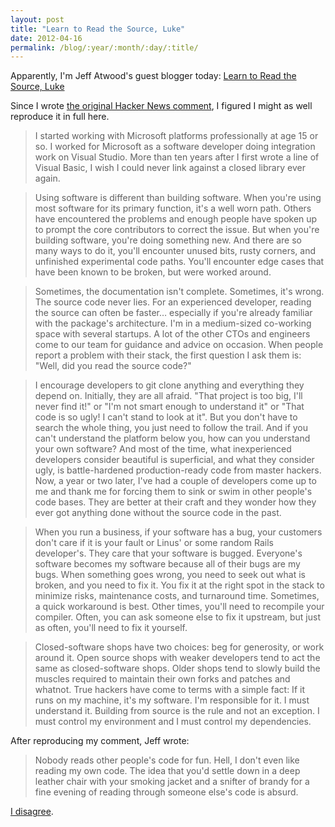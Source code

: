 ```yaml
---
layout: post
title: "Learn to Read the Source, Luke"
date: 2012-04-16
permalink: /blog/:year/:month/:day/:title/
---
```


Apparently, I'm Jeff Atwood's guest blogger today:
[Learn to Read the Source, Luke][1]

Since I wrote [the original Hacker News comment][2], I figured I might as well
reproduce it in full here.

> I started working with Microsoft platforms professionally at age 15 or so. I
> worked for Microsoft as a software developer doing integration work on Visual
> Studio. More than ten years after I first wrote a line of Visual Basic, I
> wish I could never link against a closed library ever again.

> Using software is different than building software. When you're using most
> software for its primary function, it's a well worn path. Others have
> encountered the problems and enough people have spoken up to prompt the core
> contributors to correct the issue. But when you're building software, you're
> doing something new. And there are so many ways to do it, you'll encounter
> unused bits, rusty corners, and unfinished experimental code paths. You'll
> encounter edge cases that have been known to be broken, but were worked
> around.

> Sometimes, the documentation isn't complete. Sometimes, it's wrong. The
> source code never lies. For an experienced developer, reading the source can
> often be faster… especially if you're already familiar with the package's
> architecture.  I'm in a medium-sized co-working space with several startups.
> A lot of the other CTOs and engineers come to our team for guidance and
> advice on occasion.  When people report a problem with their stack, the first
> question I ask them is: "Well, did you read the source code?"

> I encourage developers to git clone anything and everything they depend on.
> Initially, they are all afraid. "That project is too big, I'll never find
> it!" or "I'm not smart enough to understand it" or "That code is so ugly! I
> can't stand to look at it". But you don't have to search the whole thing, you
> just need to follow the trail. And if you can't understand the platform below
> you, how can you understand your own software? And most of the time, what
> inexperienced developers consider beautiful is superficial, and what they
> consider ugly, is battle-hardened production-ready code from master hackers.
> Now, a year or two later, I've had a couple of developers come up to me and
> thank me for forcing them to sink or swim in other people's code bases. They
> are better at their craft and they wonder how they ever got anything done
> without the source code in the past.

> When you run a business, if your software has a bug, your customers don't
> care if it is your fault or Linus' or some random Rails developer's. They
> care that your software is bugged. Everyone's software becomes my software
> because all of their bugs are my bugs. When something goes wrong, you need to
> seek out what is broken, and you need to fix it. You fix it at the right spot
> in the stack to minimize risks, maintenance costs, and turnaround time.
> Sometimes, a quick workaround is best. Other times, you'll need to recompile
> your compiler. Often, you can ask someone else to fix it upstream, but just
> as often, you'll need to fix it yourself.

> Closed-software shops have two choices: beg for generosity, or work around
> it.  Open source shops with weaker developers tend to act the same as
> closed-software shops.  Older shops tend to slowly build the muscles required
> to maintain their own forks and patches and whatnot.  True hackers have come
> to terms with a simple fact: If it runs on my machine, it's my software. I'm
> responsible for it. I must understand it. Building from source is the rule
> and not an exception. I must control my environment and I must control my
> dependencies.

After reproducing my comment, Jeff wrote:

> Nobody reads other people's code for fun. Hell, I don't even like reading my
> own code. The idea that you'd settle down in a deep leather chair with your
> smoking jacket and a snifter of brandy for a fine evening of reading through
> someone else's code is absurd.

[I disagree][3].

[1]: http://www.codinghorror.com/blog/2012/04/learn-to-read-the-source-luke.html
[2]: https://news.ycombinator.com/item?id=3769665
[3]: https://news.ycombinator.com/item?id=3851767
